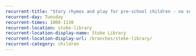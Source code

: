 ```yaml
---
recurrent-title: "Story rhymes and play for pre-school children - no session 24 October"
recurrent-day: Tuesday
recurrent-times: 1000-1130
recurrent-location: stoke-library
recurrent-location-display-name: Stoke Library
recurrent-location-display-url: /branches/stoke-library/
recurrent-category: children
---
```

